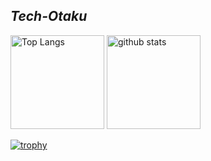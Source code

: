 <h2><em>Tech-Otaku</em></h2>
<p align="left"> 
  <img alt="Top Langs" height="150px" src="https://github-readme-stats.vercel.app/api/top-langs/?username=kamesan1577&layout=compact&show_icons=true&theme=swift" />
  <img alt="github stats" height="150px" src="https://github-readme-stats.vercel.app/api?username=kamesan1577&theme=swift&show_icons=ture" />
</p>

[![trophy](https://github-profile-trophy.vercel.app/?username=kamesan1577&theme=swift&column=7
)](https://github.com/ryo-ma/github-profile-trophy)
